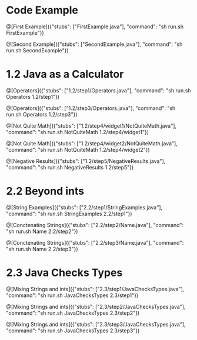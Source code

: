 # Code Example

@[First Example]({"stubs": ["FirstExample.java"], "command": "sh run.sh FirstExample"})

@[Second Example]({"stubs": ["SecondExample.java"], "command": "sh run.sh SecondExample"})

# 1.2 Java as a Calculator

@[Operators]({"stubs": ["1.2/step1/Operators.java"], "command": "sh run.sh Operators 1.2/step1"})

@[Operators]({"stubs": ["1.2/step3/Operators.java"], "command": "sh run.sh Operators 1.2/step3"})

@[Not Quite Math]({"stubs": ["1.2/step4/widget1/NotQuiteMath.java"], "command": "sh run.sh NotQuiteMath 1.2/step4/widget1"})

@[Not Quite Math]({"stubs": ["1.2/step4/widget2/NotQuiteMath.java"], "command": "sh run.sh NotQuiteMath 1.2/step4/widget2"})

@[Negative Results]({"stubs": ["1.2/step5/NegativeResults.java"], "command": "sh run.sh NegativeResults 1.2/step5"})

# 2.2 Beyond ints

@[String Examples]({"stubs": ["2.2/step1/StringExamples.java"], "command": "sh run.sh StringExamples 2.2/step1"})

@[Conctenating Strings]({"stubs": ["2.2/step2/Name.java"], "command": "sh run.sh Name 2.2/step2"})

@[Conctenating Strings]({"stubs": ["2.2/step3/Name.java"], "command": "sh run.sh Name 2.2/step3"})

# 2.3 Java Checks Types

@[Mixing Strings and ints]({"stubs": ["2.3/step1/JavaChecksTypes.java"], "command": "sh run.sh JavaChecksTypes 2.3/step1"})

@[Mixing Strings and ints]({"stubs": ["2.3/step2/JavaChecksTypes.java"], "command": "sh run.sh JavaChecksTypes 2.3/step2"})

@[Mixing Strings and ints]({"stubs": ["2.3/step3/JavaChecksTypes.java"], "command": "sh run.sh JavaChecksTypes 2.3/step3"})

